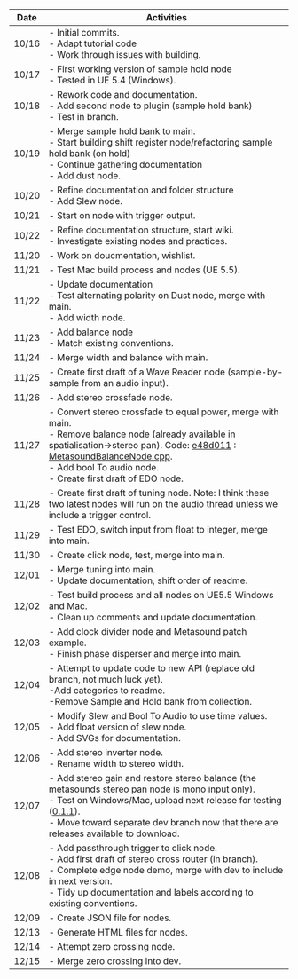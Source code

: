 | Date   | Activities                                                          |
|--------|---------------------------------------------------------------------|
| 10/16  | - Initial commits.<br>- Adapt tutorial code<br>- Work through issues with building. |
| 10/17  | - First working version of sample hold node<br>- Tested in UE 5.4 (Windows). |
| 10/18  | - Rework code and documentation.<br>- Add second node to plugin (sample hold bank)<br>- Test in branch. |
| 10/19  | - Merge sample hold bank to main.<br>- Start building shift register node/refactoring sample hold bank (on hold)<br>- Continue gathering documentation<br>- Add dust node. |
| 10/20  | - Refine documentation and folder structure<br>- Add Slew node. | 
| 10/21  | - Start on node with trigger output. |
| 10/22  | - Refine documentation structure, start wiki. <br>- Investigate existing nodes and practices. | 
| 11/20  | - Work on doucmentation, wishlist. | 
| 11/21  | - Test Mac build process and nodes (UE 5.5). |
| 11/22  | - Update documentation<br>- Test alternating polarity on Dust node, merge with main.<br>- Add width node. |
| 11/23  | - Add balance node<br>- Match existing conventions. |
| 11/24  | - Merge width and balance with main. |
| 11/25  | - Create first draft of a Wave Reader node (sample-by-sample from an audio input). |
| 11/26  | - Add stereo crossfade node. |
| 11/27  | - Convert stereo crossfade to equal power, merge with main.<br>- Remove balance node (already available in spatialisation->stereo pan). Code: [e48d011](https://github.com/matthewscharles/metasound-plugins/commit/e48d011755f95b5e6f1e72648e1d3b9dfbc4392d) : [MetasoundBalanceNode.cpp](https://github.com/matthewscharles/metasound-plugins/blob/e48d011755f95b5e6f1e72648e1d3b9dfbc4392d/Source/MetasoundBranches/Private/MetasoundBalanceNode.cpp).<br>- Add bool To audio node.<br>- Create first draft of EDO node.|
| 11/28  | - Create first draft of tuning node.  Note: I think these two latest nodes will run on the audio thread unless we include a trigger control.  |
| 11/29  | - Test EDO, switch input from float to integer, merge into main.  |
| 11/30  | - Create click node, test, merge into main.  |
| 12/01  | - Merge tuning into main.<br>- Update documentation, shift order of readme.  |
| 12/02  | - Test build process and all nodes on UE5.5 Windows and Mac.<br>- Clean up comments and update documentation.  |
| 12/03  | - Add clock divider node and Metasound patch example.<br>- Finish phase disperser and merge into main.  |
| 12/04  | - Attempt to update code to new API (replace old branch, not much luck yet).<br>-Add categories to readme.<br>-Remove Sample and Hold bank from collection.  |
| 12/05  | - Modify Slew and Bool To Audio to use time values.<br>- Add float version of slew node.<br>- Add SVGs for documentation.  |
| 12/06  | - Add stereo inverter node.<br>- Rename width to stereo width.  |
| 12/07  | - Add stereo gain and restore stereo balance (the metasounds stereo pan node is mono input only).<br>- Test on Windows/Mac, upload next release for testing ([0.1.1](https://github.com/matthewscharles/metasound-plugins/releases/tag/v0.1.1-alpha)).<br>- Move toward separate dev branch now that there are releases available to download. |
| 12/08  | - Add passthrough trigger to click node.<br>- Add first draft of stereo cross router (in branch).<br>- Complete edge node demo, merge with dev to include in next version. <br>- Tidy up documentation and labels according to existing conventions. |
| 12/09  | - Create JSON file for nodes. |
| 12/13  | - Generate HTML files for nodes. |
| 12/14  | - Attempt zero crossing node. |
| 12/15  | - Merge zero crossing into dev. |